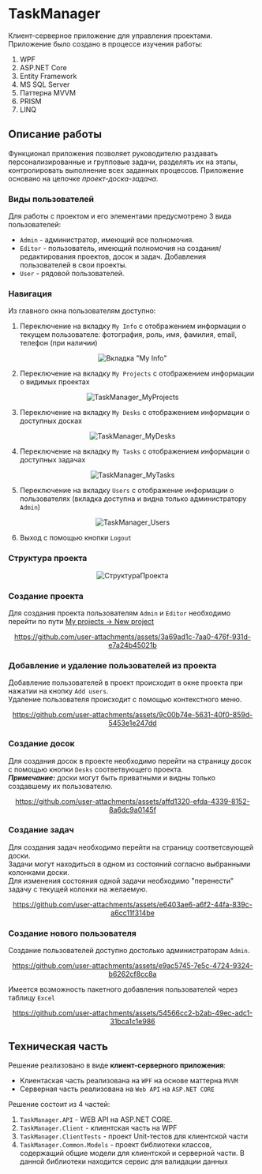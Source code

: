# TaskManager
Клиент-серверное приложение для управления проектами. Приложение было создано в процессе изучения работы:
1. WPF
2. ASP.NET Core
3. Entity Framework
4. MS SQL Server
5. Паттерна MVVM
6. PRISM
7. LINQ

## Описание работы
Функционал приложения позволяет руководителю раздавать персонализированные и групповые задачи, разделять их на этапы, контролировать выполнение всех заданных процессов.
Приложение основано на цепочке *проект-доска-задача*.

### Виды пользователей

Для работы с проектом и его элементами предусмотрено 3 вида пользователей:
* `Admin` - администратор, имеющий все полномочия.
* `Editor` - пользователь, имеющий полномочия на создания/редактирования проектов, досок и задач. Добавления пользователей в свои проекты.
* `User` - рядовой пользователей.

### Навигация
Из главного окна пользователям доступно:
1. Переключение на вкладку `My Info` с отображением информации о текущем пользователе: фотография, роль, имя, фамилия, email, телефон (при наличии)<br>
<div " align="center">
  
![Вкладка "My Info"](https://github.com/user-attachments/assets/d1d6cd8b-8e6f-4ad1-9df3-39933af3cb47)

</div>

2. Переключение на вкладку `My Projects` с отображением информации о видимых проектах <br>
<div " align="center">
  
![TaskManager_MyProjects](https://github.com/user-attachments/assets/7268a06d-c10e-450d-958f-ddec5a1267bd)

</div>

3. Переключение на вкладку `My Desks` с отображением информации о доступных досках <br>
<div " align="center">
  
![TaskManager_MyDesks](https://github.com/user-attachments/assets/16b55b8f-2141-4836-b3f0-e96126781849)

</div>

4. Переключение на вкладку `My Tasks` с отображением информации о доступных задачах <br>
<div " align="center">
  
![TaskManager_MyTasks](https://github.com/user-attachments/assets/1476d2d6-5afb-43bb-a8a4-8a83cf9184a4)

</div>

5. Переключение на вкладку `Users` с отображение информации о пользователях (вкладка доступна и видна только администратору `Admin`) <br>
<div " align="center">
  
![TaskManager_Users](https://github.com/user-attachments/assets/ce566f82-3864-4a1f-86a4-288158bec04f)

</div>

6. Выход с помощью кнопки `Logout`

### Структура проекта

<div " align="center">

![СтруктураПроекта](https://github.com/user-attachments/assets/93eb3196-4008-4513-a1de-b9bd85a2eb0d)

</div>

### Создание проекта
Для создания проекта пользователям `Admin` и `Editor` необходимо перейти по пути <ins>My projects -> New project</ins>

<div " align="center">
  
https://github.com/user-attachments/assets/3a69ad1c-7aa0-476f-931d-e7a24b45021b
  
</div>

### Добавление и удаление пользователей из проекта

Добавление пользователей в проект происходит в окне проекта при нажатии на кнопку `Add users`.<br>
Удаление пользователя происходит с помощью контекстного меню.

<div " align="center">

https://github.com/user-attachments/assets/9c00b74e-5631-40f0-859d-5453e1e247dd
 
</div>

### Создание досок

Для создания досок в проекте необходимо перейти на страницу досок с помощью кнопки `Desks` соответвующего проекта.<br>
***Примечание:*** доски могут быть приватными и видны только создавшему их пользователю.

<div " align="center">

https://github.com/user-attachments/assets/affd1320-efda-4339-8152-8a6dc9a0145f
 
</div>

### Создание задач

Для создания задач необходимо перейти на страницу соответсвующей доски.<br>
Задачи могут находиться в одном из состояний согласно выбранными колонками доски.<br>
Для изменения состояния одной задачи необходимо "перенести" задачу с текущей колонки на желаемую.<br>

<div " align="center">

https://github.com/user-attachments/assets/e6403ae6-a6f2-44fa-839c-a6cc11f314be
 
</div>

### Создание нового пользователя

Создание пользователей доступно достолько администраторам `Admin`.<br>

<div " align="center">

https://github.com/user-attachments/assets/e9ac5745-7e5c-4724-9324-b6262cf8cc8a
 
</div>

Имеется возможность пакетного добавления пользователей через таблицу `Excel`

<div " align="center">

https://github.com/user-attachments/assets/54566cc2-b2ab-49ec-adc1-31bca1c1e986
 
</div>

## Техническая часть

Решение реализовано в виде **клиент-серверного приложения**:
* Клиентаская часть реализована на `WPF` на основе маттерна `MVVM`
* Серверная часть реализована на `Web API` на `ASP.NET CORE`

Решение состоит из 4 частей:
1. `TaskManager.API` - WEB API на ASP.NET CORE.
2. `TaskManager.Client` - клиентская часть на WPF
3. `TaskManager.ClientTests` - проект Unit-тестов для клиентской части
4. `TaskManager.Common.Models` - проект библиотеки классов, содержащий общие модели для клиентской и серверной части. В данной библиотеки находится сервис для валидации данных
